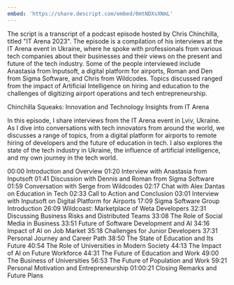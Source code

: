 ```yaml
---
embed: 'https://share.descript.com/embed/0mtNDXsXNmL'
---
```





The script is a transcript of a podcast episode hosted by Chris Chinchilla, titled "IT Arena 2023". The episode is a compilation of his interviews at the IT Arena event in Ukraine, where he spoke with professionals from various tech companies about their businesses and their views on the present and future of the tech industry. Some of the people interviewed include Anastasia from Inputsoft, a digital platform for airports, Roman and Den from Sigma Software, and Chris from Wildcodes. Topics discussed ranged from the impact of Artificial Intelligence on hiring and education to the challenges of digitizing airport operations and tech entrepreneurship.



Chinchilla Squeaks: Innovation and Technology Insights from IT Arena

In this episode, I share interviews from the IT Arena event in Lviv, Ukraine. As I dive into conversations with tech innovators from around the world, we discusses a range of topics, from a digital platform for airports to remote hiring of developers and the future of education in tech. I also explores the state of the tech industry in Ukraine, the influence of artificial intelligence, and my own journey in the tech world.

00:00 Introduction and Overview
01:20 Interview with Anastasia from Inputsoft
01:41 Discussion with Dennis and Roman from Sigma Software
01:59 Conversation with Serge from Wildcodes
02:17 Chat with Alex Dantas on Education in Tech
02:33 Call to Action and Conclusion
03:01 Interview with Inputsoft on Digital Platform for Airports
17:09 Sigma Software Group Introduction
26:09 Wildcoast: Marketplace of Weta Developers
32:31 Discussing Business Risks and Distributed Teams
33:08 The Role of Social Media in Business
33:51 Future of Software Development and AI
34:16 Impact of AI on Job Market
35:18 Challenges for Junior Developers
37:31 Personal Journey and Career Path
38:50 The State of Education and Its Future
40:54 The Role of Universities in Modern Society
44:13 The Impact of AI on Future Workforce
44:31 The Future of Education and Work
49:00 The Business of Universities
56:53 The Future of Population and Work
59:21 Personal Motivation and Entrepreneurship
01:00:21 Closing Remarks and Future Plans